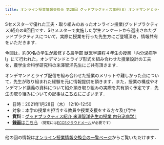 ```yaml
---
title: オンライン授業情報交換会 第28回 グッドプラクティス事例(8) オンデマンドとライブ形式を組み合わせた授業設計の工夫
---
```


Sセメスターで優れた工夫・取り組みのあったオンライン授業(グッドプラクティス)紹介の8回目です．Sセメスターで実施した学生アンケートから選出されたグッドプラクティスについて，実際に授業を行った先生方にご登場頂き，情報共有をいただきます．

今回は，約30名の学生が履修する農学部 獣医学課程４年生の授業「内分泌病学Ⅰ」にて行われた，オンデマンドとライブ形式を組み合わせた授業設計の工夫を，農学生命科学研究科の米澤智洋先生にご共有頂きます．

オンデマンドとライブ配信を組み合わせた授業のメリットや難しかった点について，先生が取り組まれた経験を元に情報提供を頂きます．また，授業の構成やオンデマンド講義の資料について紹介頂き取り組みの実際を共有頂く予定です．先生の取り組みについての記事は[こちら](/good-practice/interview/yonezawa)にございます．

- 日時：2021年1月28日（木） 12:10-12:50
- 対象：本学の授業を担当する教員や授業支援をする方々及び学生
- **資料**：[グッドプラクティス紹介 米澤智洋先生の授業 内分泌病学 Ⅰ](/good-practice/interview/yonezawa)
- [**録画**はこちら](https://drive.google.com/file/d/1lc9WLYJlkAPwclcN0pRF-2z3ew2yohtc/view?usp=sharing) <small>（閲覧には[ECCSクラウドメール](/eccs_cloud_email)が必要です）</small>

---

他の回の情報は[オンライン授業情報交換会の一覧ページ](/events/luncheon/)からご覧いただけます．
